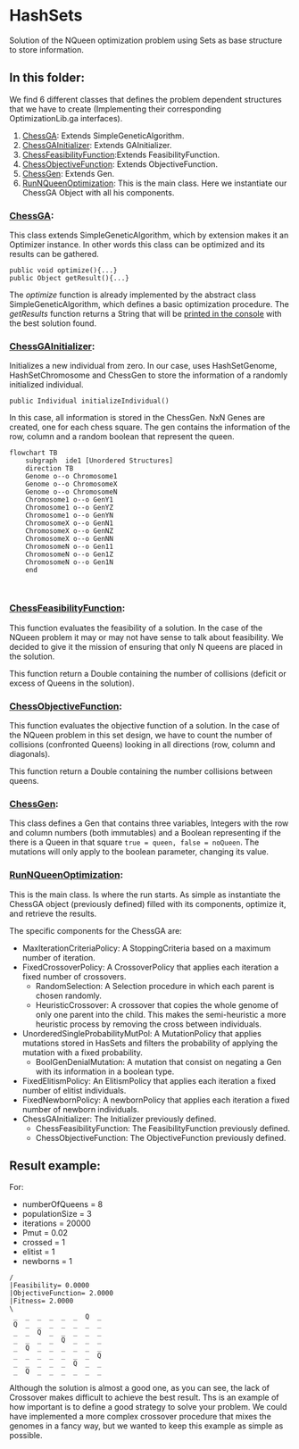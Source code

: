 # HashSets
Solution of the NQueen optimization problem using Sets as base structure to store information.

## In this folder:
We find 6 different classes that defines the problem dependent structures that we have to create (Implementing their 
corresponding OptimizationLib.ga interfaces).
1. [ChessGA](#chessga): Extends SimpleGeneticAlgorithm.
2. [ChessGAInitializer](#chessgainitializer): Extends GAInitializer.
3. [ChessFeasibilityFunction](#chessfeasibilityfunction):Extends FeasibilityFunction.
4. [ChessObjectiveFunction](#chessobjectivefunction): Extends ObjectiveFunction.
5. [ChessGen](#chessgen): Extends Gen.
6. [RunNQueenOptimization](#runnqueenoptimization): This is the main class. Here we instantiate our ChessGA Object with all his 
components.

### [ChessGA](https://github.com/SergioOyaga/GeneticAlgorithmExamples/blob/master/src/main/java/org/soyaga/examples/NQueenProblem/SimpleGAs/HashSets/ChessGA.java):
This class extends SimpleGeneticAlgorithm, which by extension makes it an Optimizer instance. In other words this class 
can be optimized and its results can be gathered.
````code
public void optimize(){...}
public Object getResult(){...}
````
The <i>optimize</i> function is already implemented by the abstract class SimpleGeneticAlgorithm, which defines a basic 
optimization procedure. The <i>getResults</i> function returns a String that will be [printed in the console](#result-example)
with the best solution found.

### [ChessGAInitializer](https://github.com/SergioOyaga/GeneticAlgorithmExamples/blob/master/src/main/java/org/soyaga/examples/NQueenProblem/SimpleGAs/HashSets/ChessGAInitializer.java):
Initializes a new individual from zero. In our case, uses HashSetGenome, HashSetChromosome and ChessGen to 
store the information of a randomly initialized individual.
````code
public Individual initializeIndividual()
````
In this case, all information is stored in the ChessGen. NxN Genes are created, one for each chess square. The gen 
contains the information of the row, column and a random boolean that represent the queen.  

````mermaid
flowchart TB
    subgraph  ide1 [Unordered Structures]
    direction TB    
    Genome o--o Chromosome1
    Genome o--o ChromosomeX
    Genome o--o ChromosomeN
    Chromosome1 o--o GenY1
    Chromosome1 o--o GenYZ
    Chromosome1 o--o GenYN
    ChromosomeX o--o GenN1
    ChromosomeX o--o GenNZ
    ChromosomeX o--o GenNN
    ChromosomeN o--o Gen11
    ChromosomeN o--o Gen1Z
    ChromosomeN o--o Gen1N
    end
    
    
````


### [ChessFeasibilityFunction](https://github.com/SergioOyaga/GeneticAlgorithmExamples/blob/master/src/main/java/org/soyaga/examples/NQueenProblem/SimpleGAs/HashSets/ChessFeasibilityFunction.java):
This function evaluates the feasibility of a solution. In the case of the NQueen problem it may or may not have sense 
to talk about feasibility. We decided to give it the mission of ensuring that only N queens are placed in the solution.

This function return a Double containing the number of collisions (deficit or excess of Queens in the solution).


### [ChessObjectiveFunction](https://github.com/SergioOyaga/GeneticAlgorithmExamples/blob/master/src/main/java/org/soyaga/examples/NQueenProblem/SimpleGAs/HashSets/ChessObjectiveFunction.java):
This function evaluates the objective function of a solution. In the case of the NQueen problem in this set design, 
we have to count the number of collisions (confronted Queens) looking in all directions (row, column and diagonals).

This function return a Double containing the number collisions between queens.


### [ChessGen](https://github.com/SergioOyaga/GeneticAlgorithmExamples/blob/master/src/main/java/org/soyaga/examples/NQueenProblem/SimpleGAs/HashSets/ChessGen.java):
This class defines a Gen that contains three variables, Integers with the row and column numbers (both immutables) and a
Boolean representing if the there is a Queen in that square `true = queen, false = noQueen`. The mutations will only 
apply to the boolean parameter, changing its value.

### [RunNQueenOptimization](https://github.com/SergioOyaga/GeneticAlgorithmExamples/blob/master/src/main/java/org/soyaga/examples/NQueenProblem/SimpleGAs/HashSets/RunNQueenOptimization.java):
This is the main class. Is where the run starts. As simple as instantiate the ChessGA object (previously defined) filled
with its components, optimize it, and retrieve the results.

The specific components for the ChessGA are:
- MaxIterationCriteriaPolicy: A StoppingCriteria based on a maximum number of iteration.
- FixedCrossoverPolicy: A CrossoverPolicy that applies each iteration a fixed number of crossovers.
  - RandomSelection: A Selection procedure in which each parent is chosen randomly.
  - HeuristicCrossover: A crossover that copies the whole genome of only one parent into the child. This makes the 
  semi-heuristic a more heuristic process by removing the cross between individuals.
- UnorderedSingleProbabilityMutPol: A MutationPolicy that applies mutations stored in HasSets and filters the
probability of applying the mutation with a fixed probability.
  - BoolGenDenialMutation: A mutation that consist on negating a Gen with its information in a boolean type.
- FixedElitismPolicy: An ElitismPolicy that applies each iteration a fixed number of elitist individuals.
- FixedNewbornPolicy: A newbornPolicy that applies each iteration a fixed number of newborn individuals.
- ChessGAInitializer: The Initializer previously defined.
  - ChessFeasibilityFunction: The FeasibilityFunction previously defined.
  - ChessObjectiveFunction: The ObjectiveFunction previously defined.


## Result example:
For:
- numberOfQueens = 8
- populationSize = 3
- iterations = 20000
- Pmut = 0.02
- crossed = 1
- elitist = 1
- newborns = 1
````
/
|Feasibility= 0.0000
|ObjectiveFunction= 2.0000
|Fitness= 2.0000
\
 _  _  _  _  _  _  Q  _ 
 Q  _  _  _  _  _  _  _ 
 _  _  Q  _  _  _  _  _ 
 _  _  _  _  Q  _  _  _ 
 _  Q  _  _  _  _  _  _ 
 _  _  _  _  _  _  _  Q 
 _  _  _  _  _  Q  _  _ 
 _  Q  _  _  _  _  _  _ 
````
Although the solution is almost a good one, as you can see, the lack of Crossover makes difficult to achieve the best 
result. Ths is an example of how important is to define a good strategy to solve your problem. We could have implemented
a more complex crossover procedure that mixes the genomes in a fancy way, but we wanted to keep this example as simple 
as possible.
